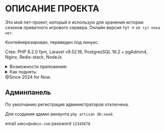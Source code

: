 # ОПИСАНИЕ ПРОЕКТА

Это мой пет-проект, который я использую для хранения истории сезонов приватного игрового сервера. Онлайн версия тут -> `её тут пока нет`.

Контейнерезирован, переведен под линукс.

Стек: PHP 8.2.0 fpm, Laravel v9.52.16, PostgresSQL 16.2 + pgAdmin4, Nginx, Redis-stack, NodeJs 

<details>
<summary>Возможности приложения:</summary>

- Создание карточек прошедших сезонов с прикреплением файлов и описаниями. 
- Создание анонсов.
- На каждый из анонсированных сезонов пользователь может оставить заявку. (Не больше чем есть всего анонсов). Заявки отслеживаются по ip + куки (на случай если пользователь включил vpn, но все еще в том же браузере). Хранятся заявки по uuid. Ответ на заявки из раздела в админ панели с указанием статуса.
- Админ панель с менеджментом карточек сезонов и заявок.
</details>

<details>
<summary>Как поднять:</summary>

- Копируем репозиторий в `var/www/app` 
- `docker-compose up -d --build`

- Делаем миграции `php artisan migrate`
- Подключаем паблик хранилище файлов `php artisan storage:link`

Стандартный url `http://127.0.0.1`
</details>
@Since 2024 for Now.

## Админпанель
По умолчанию регистрация администраторов отключена.

Для создания админ аккаунта `php artisan db:seed`.

email `admin@admin.com`
password `12345678`

